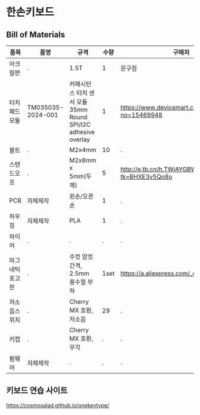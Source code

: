 # 한손키보드
## 

## Bill of Materials

| 품목 | 품명 | 규격 | 수량 | 구매처 |
|---|---|---|---|---|
|아크릴판| . | 1.5T | 1 | 문구점 |
|터치패드 모듈 |  TM035035-2024-001 | 커패시턴스 터치 센서 모듈 35mm Round SPI/I2C adhesive overlay | 1 | https://www.devicemart.co.kr/goods/view?no=15469948 |
| 볼트 | . | M2x4mm | 10 | . |
| 스탠드오프 | . | M2x8mm x 5mm(두께) | 5 | http://e.tb.cn/h.TWjAYGBWXisILQ2?tk=BHXE3v5Qo8o |
| PCB | 자체제작 | 왼손/오른손| 1| . |
|하우징 | 자체제작 | PLA | 1 | . |
|와이어 | . |. |. |.|
|마그네틱 포고핀| . | 수컷 암컷 간격, 2.5mm 용수철 부하| 1set|https://a.aliexpress.com/_oBtp4LP|
| 저소음스위치|.|Cherry MX 호환, 저소음 | 29 | .|
|키캡 | . |Cherry MX 호환, 무각 |. |.|
|펌웨어 | 자체제작 | . | . | .|

## 키보드 연습 사이트
https://cosmosalad.github.io/onekeytype/
